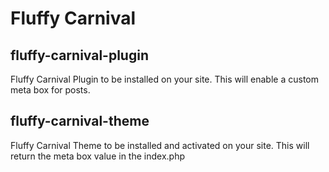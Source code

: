 # Fluffy Carnival
## fluffy-carnival-plugin
Fluffy Carnival Plugin to be installed on your site. This will enable a custom meta box for posts.
## fluffy-carnival-theme
Fluffy Carnival Theme to be installed and activated on your site. This will return the meta box value in the index.php